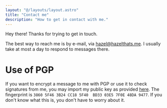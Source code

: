 ```yaml
---
layout: "@/layouts/layout.astro"
title: "Contact me"
description: "How to get in contact with me."
---
```

Hey there! Thanks for trying to get in touch.

The best way to reach me is by e-mail, via [hazel@hazelthats.me](mailto://hazel@hazelthats.me). I usually take at most a day to respond to messages there.

# Use of PGP
If you want to encrypt a message to me with PGP or use it to check signatures from me, you may import my public key as provided [here](/pubkey-hazel.asc). The fingerprint is `3860 5F46 3B24 CC18 5F40  BD33 03E5 7F0E 48DA 9477`. If you don't know what this is, you don't have to worry about it.
